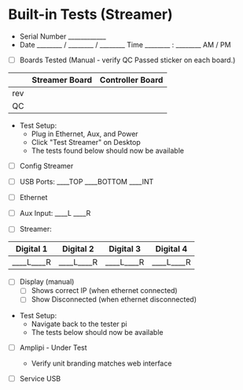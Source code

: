 # Built-in Tests (Streamer)

- Serial Number ____________
- Date ________ / ________ / ________  Time  ________ : ________ AM / PM
- [ ] Boards Tested (Manual - verify QC Passed sticker on each board.)

|     | Streamer Board | Controller Board |
|-----|----------------|------------------|
| rev |                |                  |
|  QC |                |                  |

- Test Setup:
  - Plug in Ethernet, Aux, and Power
  - Click "Test Streamer" on Desktop
  - The tests found below should now be available

- [ ] Config Streamer

- [ ] USB Ports: ____TOP ____BOTTOM ____INT
- [ ] Ethernet
- [ ] Aux Input: ____L ____R

- [ ] Streamer:

| Digital 1 | Digital 2 | Digital 3 | Digital 4 |
|-----------|-----------|-----------|-----------|
|____L____R |____L____R |____L____R |____L____R |

- [ ] Display (manual)
  - [ ] Shows correct IP (when ethernet connected)
  - [ ] Show Disconnected (when ethernet disconnected)

- Test Setup:
  - Navigate back to the tester pi
  - The tests below should now be available

- [ ] Amplipi - Under Test
  - Verify unit branding matches web interface

- [ ] Service USB
